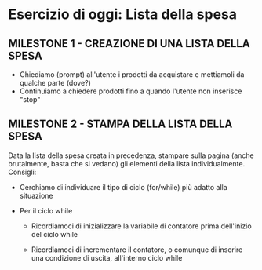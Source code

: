 # Esercizio di oggi: Lista della spesa

## MILESTONE 1 - CREAZIONE DI UNA LISTA DELLA SPESA

- Chiediamo (prompt) all'utente i prodotti da acquistare e mettiamoli da qualche parte (dove?)
- Continuiamo a chiedere prodotti fino a quando l'utente non inserisce "stop"

## MILESTONE 2 - STAMPA DELLA LISTA DELLA SPESA

Data la lista della spesa creata in precedenza, stampare sulla pagina (anche brutalmente, basta che si vedano) gli elementi della lista individualmente.
Consigli:

- Cerchiamo di individuare il tipo di ciclo (for/while) più adatto alla situazione

- Per il ciclo while

	- Ricordiamoci di inizializzare la variabile di contatore prima dell'inizio del ciclo while
   
	- Ricordiamoci di incrementare il contatore, o comunque di inserire una condizione di uscita, all'interno ciclo while